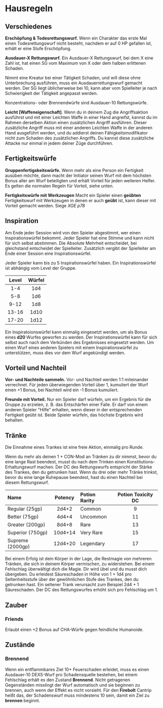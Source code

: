 # Hausregeln

## Verschiedenes

**Erschöpfung & Todesrettungswurf.** Wenn ein Charakter das erste Mal einen Todesrettungswurf nicht besteht, nachdem er auf 0 HP gefallen ist, erhält er eine Stufe Erschöpfung.

**Ausdauer-X Rettungswurf.** Ein Ausdauer-X Rettungswurf, bei dem X eine Zahl ist, hat einen SG vom Maximum von X oder dem halben erlittenen Schaden.

Nimmt eine Kreatur bei einer Tätigkeit Schaden, und will diese ohne Unterbrechung ausführen, muss ein Ausdauerrettungswurf gemacht werden. Der SG liegt üblicherweise bei 10, kann aber vom Spielleiter je nach Schwierigkeit der Tätigkeit angepasst werden.

Konzentrations- oder Brennendwürfe sind Ausdauer-10 Rettungswürfe.

**Leicht \[Waffeneigenschaft\]**. Wenn du in deinem Zug die Angriffsaktion ausführst und mit einer Leichten Waffe in einer Hand angreifst, kannst du im Rahmen derselben Aktion einen zusätzlichen Angriff ausführen. Dieser zusätzliche Angriff muss mit einer anderen Leichten Waffe in der anderen Hand ausgeführt werden, und du addierst deinen Fähigkeitsmodifikator nicht zum Schaden des zusätzlichen Angriffs. Du kannst diese zusätzliche Attacke nur einmal in jedem deiner Züge durchführen.

## Fertigkeitswürfe

**Gruppenfertigskeitswürfe.** Wenn mehr als eine Person ein Fertigkeit ausüben möchte, dann macht der Initiator seinen Wurf mit dem höchsten Bonus aller am Wurf beteiligten und erhält Vorteil für jeden weiteren Helfer.  Es gelten die normalen Regeln für Vorteil, siehe unten.

**Fertigkeitswürfe mit Werkzeugen** Macht ein Spieler einen **geübten** Fertigkeitswurf mit Werkzeugen in denen er auch **geübt** ist, kann dieser mit Vorteil gemacht werden. Siege _XGE p78_

## Inspiration

Am Ende jeder Session wird von den Spieler abgestimmt, wer einen Inspirationswürfel bekommt. Jeder Spieler hat eine Stimme und kann nicht für sich selbst abstimmen. Die Absolute Mehrheit entscheidet, bei gleichstand entscheidet der Spielleiter. Zusätzlich vergibt der Spielleiter am Ende einer Session eine Inspirationswürfel.

Jeder Spieler kann bis zu 5 Inspirationswürfel haben. Ein Inspirationswürfel ist abhängig vom Level der Gruppe.

| **Level** | **Würfel** |
|:---------:|:----------:|
|    1-4    |    1d4     |
|    5-8    |    1d6     |
|   9-12    |    1d8     |
|   13-16   |    1d10    |
|   17-20   |    1d12    |

Ein Inspiratoionswürfel kann einmalig eingesetzt werden, um als Bonus eines **d20** Wurfes geworfen zu werden. Der Inspirationswürfel kann für sich selbst auch nach dem Verkünden des Ergebnisses eingesetzt werden. Um einen Wurf eines anderen Spielers mit einem Inspirationswürfel zu unterstützen, muss dies vor dem Wurf angekündigt werden.

## Vorteil und Nachteil

**Vor- und Nachteile sammeln.** Vor- und Nachteil werden 1:1 miteinander verrechnet. Für jeden überwiegenden Vorteil über 1, kumuliert der Wurf einen +1 Bonus, bei Nachteil wird ein -1 Bonus kumuliert.

**Freunde mit Vorteil.** Nur ein Spieler darf würfeln, um ein Ergebnis für die Gruppe zu erzielen, z. B. das Entschärfen einer Falle. Er darf von einem anderen Spieler "Hilfe" erhalten, wenn dieser in der entsprechenden Fertigkeit geübt ist. Beide Spieler würfeln, das höchste Ergebnis wird behalten.

## Tränke

Die Einnahme eines Trankes ist eine freie Aktion, einmalig pro Runde.

Wenn du mehr als deinen 1 + CON-Mod an Tränken zu dir nimmst, bevor du eine lange Rast beendest, musst du nach dem Trinken einen Konstitutions-Erhaltungswurf machen. Der DC des Rettungswurfs entspricht der Stärke des Trankes, den du getrunken hast. Wenn du drei oder mehr Tränke trinkst, bevor du eine lange Ruhepause beendest, hast du einen Nachteil bei diesem Rettungswurf.

| **Name**         | **Potency** | **Potion Rarity** | **Potion Toxicity DC** |
|:-----------------|:-----------:|:------------------|:----------------------:|
| Regular (25gp)   | 2d4+2       | Common            |           9            |
| Better (75gp)    | 4d4+4       | Uncommon          |           11           |
| Greater (200gp)  | 8d4+8       | Rare              |           13           |
| Superior (750gp) | 10d4+14     | Very Rare         |           15           |
| Supreme (2000gp) | 12d4+20     | Legendary         |           17           |


Bei einem Erfolg ist dein Körper in der Lage, die Restmagie von mehreren Tränken, die sich in deinem Körper vermischen, zu widerstehen. Bei einem Fehlschlag überwältigt dich die Magie. Dir wird übel und du musst dich übergeben. Du erleidest Säureschaden in Höhe von 1 + 1d4 pro Seltenheitsstufe über der gewöhnlichen Stufe des Trankes, den du getrunken hast. Ein seltener Trank verursacht zum Beispiel 2d4 + 1 Säureschaden. Der DC des Rettungswurfes erhöht sich pro Fehlschlag um 1.

## Zauber

### Friends

Erlaubt einen +2 Bonus auf CHA-Würfe gegen feindliche Humanoide.

## Zustände

### Brennend

Wenn ein entflammbares Ziel 10+ Feuerschaden erleidet, muss es einen Ausdauer-10 DEXS-Wurf pro Schadensquelle bestehen, bei einem Fehlschlag erhält es den Zustand **Brennend**. Nicht getragenen Gegenständen misslingt der Wurf automatisch und sie beginnen zu brennen, auch wenn der Effekt es nicht vorsieht. Für den **Firebolt** Cantrip heißt das, der Schadenswurf muss mindestens 10 sein, damit ein Ziel zu **brennen** beginnt.  
